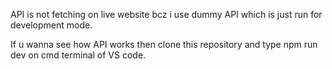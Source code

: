 API is not fetching on live website bcz i use dummy API which is just run for development mode.

If u wanna see how API works then clone this repository and type npm run dev on cmd terminal of VS code. 



